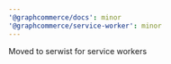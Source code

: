 ```yaml
---
'@graphcommerce/docs': minor
'@graphcommerce/service-worker': minor
---
```


Moved to serwist for service workers
